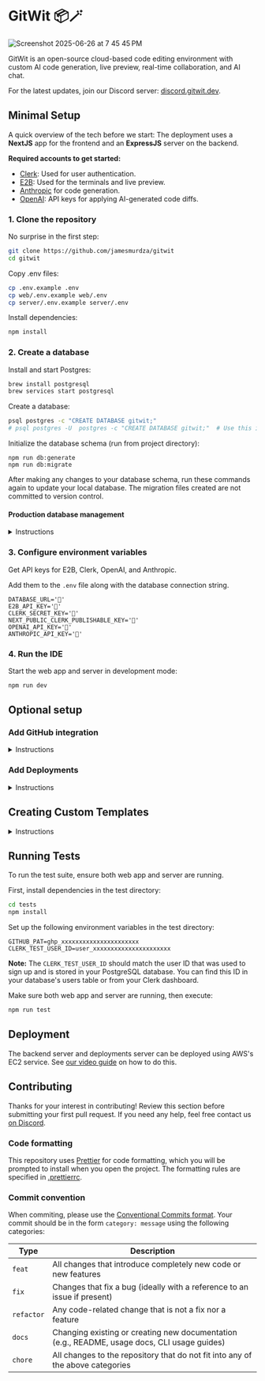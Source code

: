 # GitWit 📦🪄

![Screenshot 2025-06-26 at 7 45 45 PM](https://github.com/user-attachments/assets/dbb5f9e9-1407-4e28-bc3f-14e2db0ef03d)

GitWit is an open-source cloud-based code editing environment with custom AI code generation, live preview, real-time collaboration, and AI chat.

For the latest updates, join our Discord server: [discord.gitwit.dev](https://discord.gitwit.dev/).

## Minimal Setup

A quick overview of the tech before we start: The deployment uses a **NextJS** app for the frontend and an **ExpressJS** server on the backend.

**Required accounts to get started:**

- [Clerk](https://clerk.com/): Used for user authentication.
- [E2B](https://e2b.dev/): Used for the terminals and live preview.
- [Anthropic](https://anthropic.com/) for code generation.
- [OpenAI](https://openai.com/): API keys for applying AI-generated code diffs.

### 1. Clone the repository

No surprise in the first step:

```bash
git clone https://github.com/jamesmurdza/gitwit
cd gitwit
```

Copy .env files:

```bash
cp .env.example .env
cp web/.env.example web/.env
cp server/.env.example server/.env
```

Install dependencies:

```bash
npm install
```

### 2. Create a database

Install and start Postgres:

```sh
brew install postgresql
brew services start postgresql
```

Create a database:

```sh
psql postgres -c "CREATE DATABASE gitwit;"
# psql postgres -U  postgres -c "CREATE DATABASE gitwit;"  # Use this if the above fails
```

Initialize the database schema (run from project directory):

```
npm run db:generate
npm run db:migrate
```

After making any changes to your database schema, run these commands again to update your local database. The migration files created are not committed to version control.

#### Production database management

<details>
<summary>Instructions</summary>

Create a `.env.production` file with your production database credentials:

```
DATABASE_URL=
```

Initialize or migrate the database:

```
npm run db:generate:prod
npm run db:migrate:prod
```

Production migration files **are** committed to version control.

</details>

### 3. Configure environment variables

Get API keys for E2B, Clerk, OpenAI, and Anthropic.

Add them to the `.env` file along with the database connection string.

```
DATABASE_URL='🔑'
E2B_API_KEY='🔑'
CLERK_SECRET_KEY='🔑'
NEXT_PUBLIC_CLERK_PUBLISHABLE_KEY='🔑'
OPENAI_API_KEY='🔑'
ANTHROPIC_API_KEY='🔑'
```

### 4. Run the IDE

Start the web app and server in development mode:

```bash
npm run dev
```

## Optional setup

### Add GitHub integration

<details>
<summary>Instructions</summary>

Setup GitHub OAuth for authentication.

Update `.env`:

```
GITHUB_CLIENT_ID=your_github_client_id
GITHUB_CLIENT_SECRET=your_github_client_secret
```

To get your GitHub Client ID and Client Secret:

1. Go to [GitHub Developer Settings](https://github.com/settings/developers) and create a new OAuth App
2. Set the "Authorization callback URL" to `http://localhost:3000/loading` if running locally
3. Set the "Homepage URL" to `http://localhost:3000` if running locally
4. Get the "Client ID" and "Client Secret" from the OAuth App

To get a Personal Access Token (PAT):

1. Go to [GitHub Settings > Developer settings > Personal access tokens](https://github.com/settings/tokens)
2. Click "Generate new token (classic)"
3. Give it a descriptive name (e.g., "GitWit Testing")
4. Select the necessary scopes (typically `repo`, `user`, `read:org`)
5. Generate the token and copy it securely
</details>

### Add Deployments

<details>
<summary>Instructions</summary>

The steps above do not include steps to setup [Dokku](https://github.com/dokku/dokku), which is required for deployments.

**Note:** This is completely optional to set up if you just want to run GitWit.

Setting up deployments first requires a separate domain (such as gitwit.app, which we use).

We then deploy Dokku on a separate server, according to this guide: <https://dev.to/jamesmurdza/host-your-own-paas-platform-as-a-service-on-amazon-web-services-3f0d>

And we install [dokku-daemon](https://github.com/dokku/dokku-daemon) with the following commands:

```
git clone https://github.com/dokku/dokku-daemon
cd dokku-daemon
sudo make install
systemctl start dokku-daemon
```

The GitWit platform connects to the Dokku server via SSH, using SSH keys specifically generated for this connection. The SSH key is stored on the GitWit server, and the following environment variables are set in `.env`:

```bash
DOKKU_HOST=
DOKKU_USERNAME=
DOKKU_KEY=
```

</details>

## Creating Custom Templates

<details>
<summary>Instructions</summary>

Templates are pre-built environments which serve as the basis for new projects. Each template is spawned from its own [E2B sandbox template](https://e2b.dev/docs/sandbox-template).

Each template is a directory inside the `templates` directory. The template should have at least an `e2b.Dockerfile`, which is used by E2B to create the development environment. Optionally, a `Dockerfile` can be added which will be [used by Dokku](https://dokku.com/docs/deployment/builders/builder-management/) to create the project build when it is deployed.

To deploy and test templates, you must have an [E2B account](https://e2b.dev/) and the [E2B CLI tools](https://e2b.dev/docs/cli) installed. Then, run:

```
e2b auth login
```

To deploy a template to E2B, run:

```
npm run templates:deploy [TEMPLATENAME]
```

Leaving out the TEMPLATENAME parameter will redeploy all previously deployed templates.

Finally, to test your template run:

```
e2b sandbox spawn TEMPLATENAME
cd project
```

You will see a URL in the form of `https://xxxxxxxxxxxxxxxxxxx.e2b.dev`.

Now, run the command to start your development server.

To see the running server, visit the public url `https://<PORT>-xxxxxxxxxxxxxxxxxxx.e2b.dev`.

If you've done this and it works, let us know and we'll add your template to GitWit! Please reach out to us [on Discord](https://discord.gitwit.dev/) with any questions or to submit your working template.

</details>

## Running Tests

To run the test suite, ensure both web app and server are running.

First, install dependencies in the test directory:

```bash
cd tests
npm install
```

Set up the following environment variables in the test directory:

```
GITHUB_PAT=ghp_xxxxxxxxxxxxxxxxxxxxxx
CLERK_TEST_USER_ID=user_xxxxxxxxxxxxxxxxxxxxxx
```

**Note:** The `CLERK_TEST_USER_ID` should match the user ID that was used to sign up and is stored in your PostgreSQL database. You can find this ID in your database's users table or from your Clerk dashboard.

Make sure both web app and server are running, then execute:

```bash
npm run test
```

## Deployment

The backend server and deployments server can be deployed using AWS's EC2 service. See [our video guide](https://www.youtube.com/watch?v=WN8HQnimjmk) on how to do this.

## Contributing

Thanks for your interest in contributing! Review this section before submitting your first pull request. If you need any help, feel free contact us [on Discord](https://discord.gitwit.dev/).

### Code formatting

This repository uses [Prettier](https://marketplace.cursorapi.com/items?itemName=esbenp.prettier-vscode) for code formatting, which you will be prompted to install when you open the project. The formatting rules are specified in [.prettierrc](.prettierrc).

### Commit convention

When commiting, please use the [Conventional Commits format](https://www.conventionalcommits.org/en/v1.0.0/). Your commit should be in the form `category: message` using the following categories:

| Type       | Description                                                                                  |
| ---------- | -------------------------------------------------------------------------------------------- |
| `feat`     | All changes that introduce completely new code or new features                               |
| `fix`      | Changes that fix a bug (ideally with a reference to an issue if present)                     |
| `refactor` | Any code-related change that is not a fix nor a feature                                      |
| `docs`     | Changing existing or creating new documentation (e.g., README, usage docs, CLI usage guides) |
| `chore`    | All changes to the repository that do not fit into any of the above categories               |
